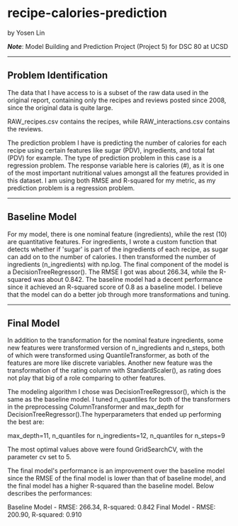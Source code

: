 # recipe-calories-prediction

by Yosen Lin

***Note***: Model Building and Prediction Project (Project 5) for DSC 80 at UCSD

---

## Problem Identification

The data that I have access to is a subset of the raw data used in the original report, containing only the recipes and reviews posted since 2008, since the original data is quite large.

RAW_recipes.csv contains the recipes, while RAW_interactions.csv contains the reviews.

The prediction problem I have is predicting the number of calories for each recipe using certain features like sugar (PDV), ingredients, and total fat (PDV) for example. The type of prediction problem in this case is a regression problem. The response variable here is calories (#), as it is one of the most important nutritional values amongst all the features provided in this dataset. I am using both RMSE and R-squared for my metric, as my prediction problem is a regression problem.


---

## Baseline Model

For my model, there is one nominal feature (ingredients), while the rest (10) are quantitative features. For ingredients, I wrote a custom function that detects whether if 'sugar' is part of the ingredients of each recipe, as sugar can add on to the number of calories. I then transformed the number of ingredients (n_ingredients) with np.log. The final component of the model is a DecisionTreeRegressor(). The RMSE I got was about 266.34, while the R-squared was about 0.842. The baseline model had a decent performance since it achieved an R-squared score of 0.8 as a baseline model. I believe that the model can do a better job through more transformations and tuning.

---

## Final Model
In addition to the transformation for the nominal feature ingredients, some new features were transformed version of n_ingredients and n_steps, both of which were transformed using QuantileTransformer, as both of the features are more like discrete variables. Another new feature was the transformation of the rating column with StandardScaler(), as rating does not play that big of a role comparing to other features.

The modeling algorithm I chose was DecisionTreeRegressor(), which is the same as the baseline model. I tuned n_quantiles for both of the transformers in the preprocessing ColumnTransformer and max_depth for DecisionTreeRegressor().The hyperparameters that ended up performing the best are: 

max_depth=11, n_quantiles for n_ingredients=12, n_quantiles for n_steps=9

The most optimal values above were found GridSearchCV, with the parameter cv set to 5. 

The final model's performance is an improvement over the baseline model since the RMSE of the final model is lower than that of baseline model, and the final model has a higher R-squared than the baseline model. Below describes the performances:

Baseline Model - RMSE: 266.34, R-squared: 0.842
Final Model - RMSE: 200.90, R-squared: 0.910